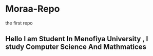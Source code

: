 # Moraa-Repo
the first repo 



## Hello I am Student In Menofiya University , I study Computer Science And Mathmatices
